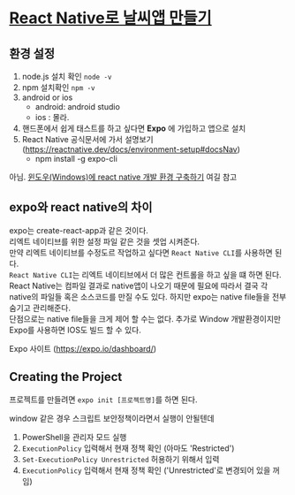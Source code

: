 # [React Native로 날씨앱 만들기](https://nomadcoders.co/react-native-fundamentals)


## 환경 설정
1. node.js 설치 확인 `node -v`
2. npm 설치확인 `npm -v`
3. android or ios
    * android: android studio
    * ios : 몰라.
4. 핸드폰에서 쉽게 태스트를 하고 싶다면 **Expo** 에 가입하고 앱으로 설치
5. React Native 공식문서에 가서 설명보기 (https://reactnative.dev/docs/environment-setup#docsNav)
    * npm install -g expo-cli

아님. [윈도우(Windows)에 react native 개발 환경 구축하기](https://dev-yakuza.github.io/ko/react-native/install-on-windows/#%EA%B0%9C%EC%9A%94) 여길 참고


## expo와 react native의 차이
expo는 create-react-app과 같은 것이다.   
리엑트 네이티브를 위한 설정 파일 같은 것을 셋업 시켜준다.   
만약 리엑트 네이티브를 수정도르 작업하고 싶다면 `React Native CLI`를 사용하면 된다.   
`React Native CLI`는 리엑트 네이티브에서 더 많은 컨트롤을 하고 싶을 떄 하면 된다.    
React Native는 컴파일 결과로 native앱이 나오기 때문에 필요에 따라서 결국 각 native의 파일들 혹은 소스코드를 만질 수도 있다.
하지만 expo는 native file들을 전부 숨기고 관리해준다.   
단점으로는 native file들을 크게 제어 할 수는 없다.
추가로 Window 개발환경이지만 Expo를 사용하면 IOS도 빌드 할 수 있다.   

Expo 사이트 (https://expo.io/dashboard/)


## Creating the Project
프로젝트를 만들려면 `expo init [프로젝트명]`를 하면 된다.

window 같은 경우 스크립트 보안정책이라면서 실행이 안될텐데   
1. PowerShell을 관리자 모드 실행
2. `ExecutionPolicy` 입력해서 현재 정책 확인 (아마도 'Restricted')
3. `Set-ExecutionPolicy Unrestricted` 허용하기 위해서 입력 
2. `ExecutionPolicy` 입력해서 현재 정책 확인 ('Unrestricted'로 변경되어 있을 꺼임)


